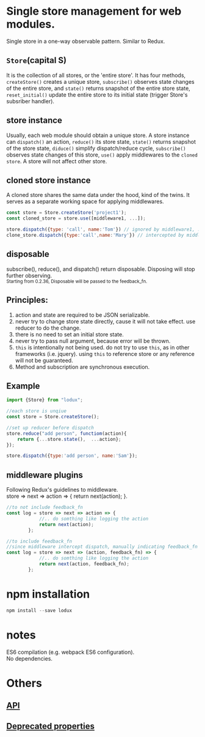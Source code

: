 # Single store management for web modules.
Single store in a one-way observable pattern. Similar to Redux.

## `Store`(capital S)  
It is the collection of all stores, or the 'entire store'. It has four methods, `createStore()` creates a unique store, `subscribe()` observes state changes of the entire store, and `state()` returns snapshot of the entire store state, `reset_initial()` update the entire store to its initial state (trigger Store's subsriber handler).

## store instance
Usually, each web module should obtain a unique store. A store instance can `dispatch()` an action, `reduce()` its store state, `state()` returns snapshot of the store state, `diduce()` simplify dispatch/reduce cycle, `subscribe()` observes state changes of this store, `use()` apply middlewares to the `cloned store`.  A store will not affect other store.

## cloned store instance
A cloned store shares the same data under the hood, kind of the twins. It serves as a separate working space for applying middlewares.

```javascript
const store = Store.createStore('project1');
const cloned_store = store.use([middleware1, ...]);

store.dispatch({type: 'call', name:'Tom'}) // ignored by middleware1, ...
clone_store.dispatch({type:'call',name:'Mary'}) // intercepted by middleware1, ...
```

## disposable  
subscribe(), reduce(), and dispatch() return disposable. Disposing will stop further observing.  
<small>Starting from 0.2.36, Disposable will be passed to the feedback_fn.</small>

## Principles:
1. action and state are required to be JSON serializable.
2. never try to change store state directly, cause it will not take effect. use reducer to do the change.
3. there is no need to set an initial store state.
4. never try to pass null argument, because error will be thrown.
5. `this` is intentionally not being used. do not try to use `this`, as in other frameworks (i.e. jquery). using `this` to reference store or any reference will not be guaranteed.
6. Method and subscription are synchronous execution.

## Example
```javascript
import {Store} from "lodux";

//each store is unqiue
const store = Store.createStore();

//set up reducer before dispatch
store.reduce("add person", functiom(action){
    return {...store.state(),  ...action};
});

store.dispatch({type:'add person', name:'Sam'});
```

## middleware plugins
Following Redux's guidelines to middleware.  
store => next => action => { return next(action); }.  
```javascript
//to not include feedback_fn
const log = store => next => action => {
            //.. do somthing like logging the action
            return next(action);
        };

//to include feedback_fn
//since middleware intercept dispatch, manually indicating feedback_fn as the second argument is required
const log = store => next => (action, feedback_fn) => {
            //.. do somthing like logging the action
            return next(action, feedback_fn);
        };
```

# npm installation
```javascript
npm install --save lodux
```

# notes
ES6 compilation (e.g. webpack ES6 configuration).  
No dependencies.  


# Others

## [API](Readme.API.md)

## [Deprecated properties](Readme.deprecated.md)
